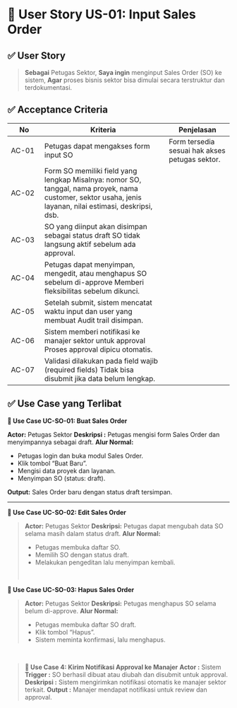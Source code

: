 # 🎯 User Story US-01: Input Sales Order
## ✅ User Story
> **Sebagai** Petugas Sektor,
**Saya ingin** menginput Sales Order (SO) ke sistem,
**Agar** proses bisnis sektor bisa dimulai secara terstruktur dan terdokumentasi.

## ✅ Acceptance Criteria
|<div style="width: 60px;">No</div>	|Kriteria |Penjelasan|
|-------|------|------|
|AC-01	|Petugas dapat mengakses form input SO	|Form tersedia sesuai hak akses petugas sektor.
|AC-02	|Form SO memiliki field yang lengkap	Misalnya: nomor SO, tanggal, nama proyek, nama customer, sektor usaha, jenis layanan, nilai estimasi, deskripsi, dsb.|
|AC-03	|SO yang diinput akan disimpan sebagai status draft	SO tidak langsung aktif sebelum ada approval.|
|AC-04	|Petugas dapat menyimpan, mengedit, atau menghapus SO sebelum di-approve	Memberi fleksibilitas sebelum dikunci.|
|AC-05	|Setelah submit, sistem mencatat waktu input dan user yang membuat	Audit trail disimpan.|
|AC-06	|Sistem memberi notifikasi ke manajer sektor untuk approval	Proses approval dipicu otomatis.|
|AC-07	|Validasi dilakukan pada field wajib (required fields)	Tidak bisa disubmit jika data belum lengkap.|

## ✅ Use Case yang Terlibat 

**🔹 Use Case UC-SO-01: Buat Sales Order**

**Actor:** Petugas Sektor
**Deskripsi :** Petugas mengisi form Sales Order dan menyimpannya sebagai draft.
**Alur Normal:**
- Petugas login dan buka modul Sales Order.
- Klik tombol “Buat Baru”.
- Mengisi data proyek dan layanan.
- Menyimpan SO (status: draft).

**Output:** Sales Order baru dengan status draft tersimpan.
<hr>

**🔹 Use Case UC-SO-02: Edit Sales Order**
>**Actor:** Petugas Sektor
>**Deskripsi:** Petugas dapat mengubah data SO selama masih dalam status draft.
>**Alur Normal:**
>- Petugas membuka daftar SO.
>- Memilih SO dengan status draft.
>- Melakukan pengeditan lalu menyimpan kembali.
><br>

**🔹 Use Case UC-SO-03: Hapus Sales Order**
>**Actor:** Petugas Sektor
>**Deskripsi:** Petugas menghapus SO selama belum di-approve.
>**Alur Normal:**
>- Petugas membuka daftar SO draft.
>- Klik tombol “Hapus”.
>- Sistem meminta konfirmasi, lalu menghapus.
<br>

>**🔹 Use Case 4: Kirim Notifikasi Approval ke Manajer**
>**Actor :** Sistem
>**Trigger :** SO berhasil dibuat atau diubah dan disubmit untuk approval.
>**Deskripsi :** Sistem mengirimkan notifikasi otomatis ke manajer sektor terkait.
>**Output :** Manajer mendapat notifikasi untuk review dan approval.
